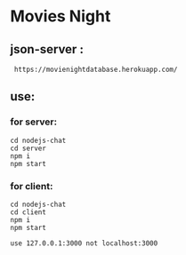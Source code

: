 # Movies Night

## json-server :
     https://movienightdatabase.herokuapp.com/
## use:
### for server:
    cd nodejs-chat
    cd server
    npm i
    npm start
### for client:
    cd nodejs-chat
    cd client
    npm i
    npm start
```use 127.0.0.1:3000 not localhost:3000```
